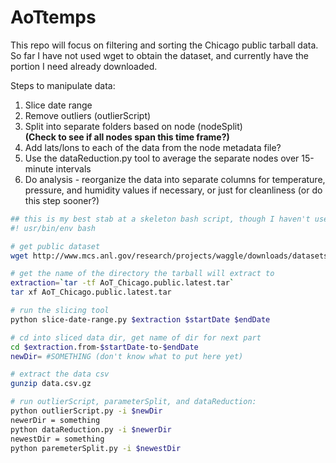 # AoTtemps

This repo will focus on filtering and sorting the Chicago public tarball data.
So far I have not used wget to obtain the dataset, and currently have the portion I need already downloaded.

Steps to manipulate data:
1. Slice date range
2. Remove outliers (outlierScript)
3. Split into separate folders based on node (nodeSplit)  
**(Check to see if all nodes span this time frame?)**
4. Add lats/lons to each of the data from the node metadata file?
5. Use the dataReduction.py tool to average the separate nodes over 15-minute intervals
6. Do analysis - reorganize the data into separate columns for temperature, pressure, and humidity values if necessary, or just for cleanliness (or do this step sooner?)

```bash
## this is my best stab at a skeleton bash script, though I haven't used wget & probably won't yet
#! usr/bin/env bash

# get public dataset
wget http://www.mcs.anl.gov/research/projects/waggle/downloads/datasets/AoT_Chicago.public.latest.tar

# get the name of the directory the tarball will extract to
extraction=`tar -tf AoT_Chicago.public.latest.tar`
tar xf AoT_Chicago.public.latest.tar

# run the slicing tool
python slice-date-range.py $extraction $startDate $endDate

# cd into sliced data dir, get name of dir for next part
cd $extraction.from-$startDate-to-$endDate
newDir= #SOMETHING (don't know what to put here yet)

# extract the data csv
gunzip data.csv.gz

# run outlierScript, parameterSplit, and dataReduction:
python outlierScript.py -i $newDir
newerDir = something
python dataReduction.py -i $newerDir
newestDir = something
python paremeterSplit.py -i $newestDir
